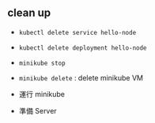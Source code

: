 
## clean up

- `kubectl delete service hello-node`
- `kubectl delete deployment hello-node`
- `minikube stop`
- `minikube delete` : delete minikube VM

- 運行 minikube
- 準備 Server